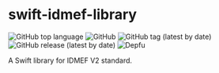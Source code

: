 # swift-idmef-library

![GitHub top language](https://img.shields.io/github/languages/top/teclib-idmef/java-idmef-library) ![GitHub](https://img.shields.io/github/license/teclib-idmef/java-idmef-library) ![GitHub tag (latest by date)](https://img.shields.io/github/v/tag/teclib-idmef/java-idmef-library) ![GitHub release (latest by date)](https://img.shields.io/github/v/release/teclib-idmef/java-idmef-library) ![Depfu](https://img.shields.io/depfu/teclib-idmef/java-idmef-library)

A Swift library for IDMEF V2 standard.
